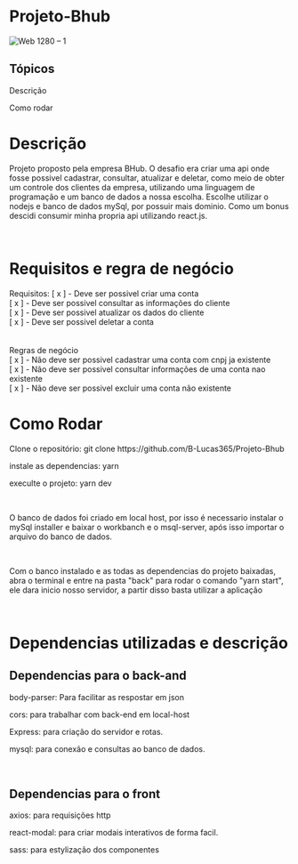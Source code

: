 # Projeto-Bhub
![Web 1280 – 1](https://user-images.githubusercontent.com/82220876/199343901-8aa3c477-dc87-4b2c-9182-a9e1289daa43.png)

## Tópicos
<p>Descrição</p> 
<p>Como rodar</p> 


<h1>Descrição</h1>
<p>Projeto proposto pela empresa BHub. O desafio era criar uma api onde fosse possivel cadastrar, consultar, atualizar e deletar, como meio de obter um controle dos clientes da empresa, utilizando uma linguagem de programação e um banco de dados a nossa escolha. Escolhe utilizar o nodejs e banco de dados mySql, por possuir mais dominio. Como um bonus descidi consumir minha propria api utilizando react.js. </p>

<br>

<h1>Requisitos e regra de negócio</h1>

Requisitos:
[ x ] - Deve ser possivel criar uma conta <br>
[ x ] - Deve ser possivel consultar as informações do cliente <br>
[ x ] - Deve ser possivel atualizar os dados do cliente <br>
[ x ] - Deve ser possivel deletar a conta <br>
<br><br>
Regras de negócio<br>
[ x ] - Não deve ser possivel cadastrar uma conta com cnpj ja existente <br>
[ x ] - Não deve ser possivel consultar informações de uma conta nao existente <br>
[ x ] - Não deve ser possivel excluir uma conta não existente <br>



<h1>Como Rodar</h1>
<p>Clone o repositório: git clone https://github.com/B-Lucas365/Projeto-Bhub</p>
<p>instale as dependencias: yarn </p>
<p>execulte o projeto: yarn dev</p>
<br>
<p>O banco de dados foi criado em local host, por isso é necessario instalar o mySql installer e baixar o workbanch e o msql-server, após isso importar o arquivo
do banco de dados.
</p>

<br>

<p>Com o banco instalado e as todas as dependencias do projeto baixadas, abra o terminal e entre na pasta "back" para rodar o comando "yarn start", ele dara inicio nosso
servidor, a partir disso basta utilizar a aplicação</p>
<br/>
<h1>Dependencias utilizadas e descrição</h1>
<h2>Dependencias para o back-and</h2>
<p>body-parser: Para facilitar as respostar em json</p>
<p>cors: para trabalhar com back-end em local-host</p>
<p>Express: para criação do servidor e rotas.</p>
<p>mysql: para conexão e consultas ao banco de dados.</p>

<br>
<h2>Dependencias para o front</h2>
<p>axios: para requisições http</p>
<p>react-modal: para criar modais interativos de forma facil.</p>
<p>sass: para estylização dos componentes</p>
 
